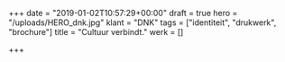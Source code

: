 +++
date = "2019-01-02T10:57:29+00:00"
draft = true
hero = "/uploads/HERO_dnk.jpg"
klant = "DNK"
tags = ["identiteit", "drukwerk", "brochure"]
title = "Cultuur verbindt."
werk = []

+++
